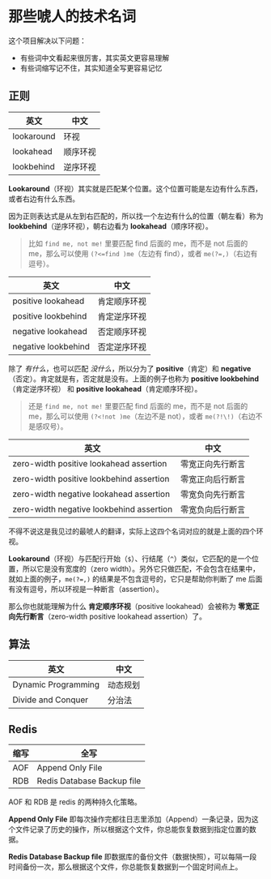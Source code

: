 # 那些唬人的技术名词

这个项目解决以下问题：

- 有些词中文看起来很厉害，其实英文更容易理解
- 有些词缩写记不住，其实知道全写更容易记忆

## 正则

| 英文 | 中文 |
| --- | --- |
| lookaround | 环视 |
| lookahead | 顺序环视 |
| lookbehind | 逆序环视 |

**Lookaround**（环视）其实就是匹配某个位置。这个位置可能是左边有什么东西，或者右边有什么东西。

因为正则表达式是从左到右匹配的，所以找一个左边有什么的位置（朝左看）称为 **lookbehind**（逆序环视），朝右边看为 **lookahead**（顺序环视）。

> 比如 `find me, not me!` 里要匹配 find 后面的 me，而不是 not 后面的 me，那么可以使用 `(?<=find )me`（左边有 find），或者 `me(?=,)`（右边有逗号）。

| 英文 | 中文 |
| --- | --- |
| positive lookahead | 肯定顺序环视 |
| positive lookbehind | 肯定逆序环视 |
| negative lookahead | 否定顺序环视 |
| negative lookbehind | 否定逆序环视 |

除了 *有什么*，也可以匹配 *没什么*，所以分为了 **positive**（肯定）和 **negative**（否定）。肯定就是有，否定就是没有。上面的例子也称为 **positive lookbehind**（肯定逆序环视） 和 **positive lookahead**（肯定顺序环视）。

> 还是 `find me, not me!` 里要匹配 find 后面的 me，而不是 not 后面的 me，那么可以使用 `(?<!not )me`（左边不是 not），或者 `me(?!\!)`（右边不是感叹号）。

| 英文 | 中文 |
| --- | --- |
| zero-width positive lookahead assertion | 零宽正向先行断言 |
| zero-width positive lookbehind assertion | 零宽正向后行断言 |
| zero-width negative lookahead assertion | 零宽负向先行断言 |
| zero-width negative lookbehind assertion | 零宽负向后行断言 |

不得不说这是我见过的最唬人的翻译，实际上这四个名词对应的就是上面的四个环视。

**Lookaround**（环视）与匹配行开始（`$`）、行结尾（`^`）类似，它匹配的是一个位置，所以它是没有宽度的（zero width）。另外它只做匹配，不会包含在结果中，就如上面的例子，`me(?=,)` 的结果是不包含逗号的，它只是帮助你判断了 me 后面有没有逗号，所以环视是一种断言（assertion）。

那么你也就能理解为什么 **肯定顺序环视**（positive lookahead）会被称为 **零宽正向先行断言**（zero-width positive lookahead assertion）了。

## 算法

| 英文 | 中文 |
| --- | --- |
| Dynamic Programming | 动态规划 |
| Divide and Conquer | 分治法 |

## Redis

| 缩写 | 全写 |
| --- | --- |
| AOF | Append Only File |
| RDB | Redis Database Backup file |

AOF 和 RDB 是 redis 的两种持久化策略。

**Append Only File** 即每次操作完都往日志里添加（Append）一条记录，因为这个文件记录了历史的操作，所以根据这个文件，你总能恢复数据到指定位置的数据。

**Redis Database Backup file** 即数据库的备份文件（数据快照），可以每隔一段时间备份一次，那么根据这个文件，你总能恢复数据到一个固定时间点上。

